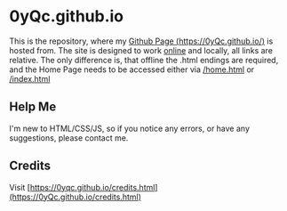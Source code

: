 # 0yQc.github.io

This is the repository, where my [Github Page (https://0yQc.github.io/)](https://0yQc.github.io/) is hosted from.
The site is designed to work [online](https://0yQc.github.io/) and locally, all links are relative. The only difference is, that offline the .html endings are required, and the Home Page needs to be accessed either via [/home.html](https://0yqc.github.io/home.html) or [/index.html](https://0yqc.github.io/index.html)

## Help Me

I'm new to HTML/CSS/JS, so if you notice any errors, or have any suggestions, please contact me.

## Credits

Visit [https://0yqc.github.io/credits.html](https://0yQc.github.io/credits.html)
